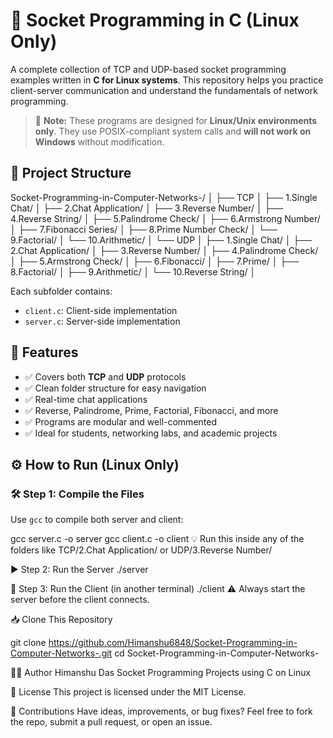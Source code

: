 # 🔌 Socket Programming in C (Linux Only) 

A complete collection of TCP and UDP-based socket programming examples written in **C for Linux systems**. This repository helps you practice client-server communication and understand the fundamentals of network programming.

> 🐧 **Note:** These programs are designed for **Linux/Unix environments only**. They use POSIX-compliant system calls and **will not work on Windows** without modification.

## 📁 Project Structure

Socket-Programming-in-Computer-Networks-/
│
├── TCP
│ ├── 1.Single Chat/
│ ├── 2.Chat Application/
│ ├── 3.Reverse Number/
│ ├── 4.Reverse String/
│ ├── 5.Palindrome Check/
│ ├── 6.Armstrong Number/
│ ├── 7.Fibonacci Series/
│ ├── 8.Prime Number Check/
│ └── 9.Factorial/
│ └── 10.Arithmetic/
│
└── UDP
│ ├── 1.Single Chat/
│ ├── 2.Chat Application/
│ ├── 3.Reverse Number/
│ ├── 4.Palindrome Check/
│ ├── 5.Armstrong Check/
│ ├── 6.Fibonacci/
│ ├── 7.Prime/
│ ├── 8.Factorial/
│ ├── 9.Arithmetic/
│ └── 10.Reverse String/
│

Each subfolder contains:
- `client.c`: Client-side implementation
- `server.c`: Server-side implementation


## 🧪 Features

- ✅ Covers both **TCP** and **UDP** protocols
- ✅ Clean folder structure for easy navigation
- ✅ Real-time chat applications
- ✅ Reverse, Palindrome, Prime, Factorial, Fibonacci, and more
- ✅ Programs are modular and well-commented
- ✅ Ideal for students, networking labs, and academic projects


## ⚙️ How to Run (Linux Only)

### 🛠 Step 1: Compile the Files
Use `gcc` to compile both server and client:

gcc server.c -o server
gcc client.c -o client
💡 Run this inside any of the folders like TCP/2.Chat Application/ or UDP/3.Reverse Number/

▶️ Step 2: Run the Server
./server

💬 Step 3: Run the Client (in another terminal)
./client
⚠️ Always start the server before the client connects.

📥 Clone This Repository

git clone https://github.com/Himanshu6848/Socket-Programming-in-Computer-Networks-.git
cd Socket-Programming-in-Computer-Networks-

🧑‍💻 Author
Himanshu Das
Socket Programming Projects using C on Linux

📜 License
This project is licensed under the MIT License.

💬 Contributions
Have ideas, improvements, or bug fixes?
Feel free to fork the repo, submit a pull request, or open an issue.
